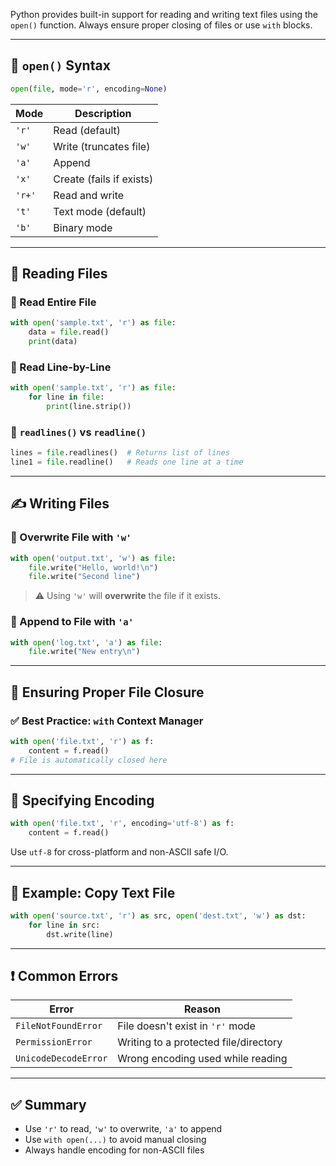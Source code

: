 
Python provides built-in support for reading and writing text files using the `open()` function. Always ensure proper closing of files or use `with` blocks.

---

## 📘 `open()` Syntax

```python
open(file, mode='r', encoding=None)
```

| Mode   | Description              |
| ------ | ------------------------ |
| `'r'`  | Read (default)           |
| `'w'`  | Write (truncates file)   |
| `'a'`  | Append                   |
| `'x'`  | Create (fails if exists) |
| `'r+'` | Read and write           |
| `'t'`  | Text mode (default)      |
| `'b'`  | Binary mode              |

---

## 📖 Reading Files

### 📌 Read Entire File

```python
with open('sample.txt', 'r') as file:
    data = file.read()
    print(data)
```

### 📌 Read Line-by-Line

```python
with open('sample.txt', 'r') as file:
    for line in file:
        print(line.strip())
```

### 📌 `readlines()` vs `readline()`

```python
lines = file.readlines()  # Returns list of lines
line1 = file.readline()   # Reads one line at a time
```

---

## ✍️ Writing Files

### 📌 Overwrite File with `'w'`

```python
with open('output.txt', 'w') as file:
    file.write("Hello, world!\n")
    file.write("Second line")
```

> ⚠️ Using `'w'` will **overwrite** the file if it exists.

### 📌 Append to File with `'a'`

```python
with open('log.txt', 'a') as file:
    file.write("New entry\n")
```

---

## 🧼 Ensuring Proper File Closure

### ✅ Best Practice: `with` Context Manager

```python
with open('file.txt', 'r') as f:
    content = f.read()
# File is automatically closed here
```

---

## 📜 Specifying Encoding

```python
with open('file.txt', 'r', encoding='utf-8') as f:
    content = f.read()
```

Use `utf-8` for cross-platform and non-ASCII safe I/O.

---

## 🧪 Example: Copy Text File

```python
with open('source.txt', 'r') as src, open('dest.txt', 'w') as dst:
    for line in src:
        dst.write(line)
```

---

## ❗ Common Errors

| Error                | Reason                                |
| -------------------- | ------------------------------------- |
| `FileNotFoundError`  | File doesn't exist in `'r'` mode      |
| `PermissionError`    | Writing to a protected file/directory |
| `UnicodeDecodeError` | Wrong encoding used while reading     |

---

## ✅ Summary

* Use `'r'` to read, `'w'` to overwrite, `'a'` to append
* Use `with open(...)` to avoid manual closing
* Always handle encoding for non-ASCII files

